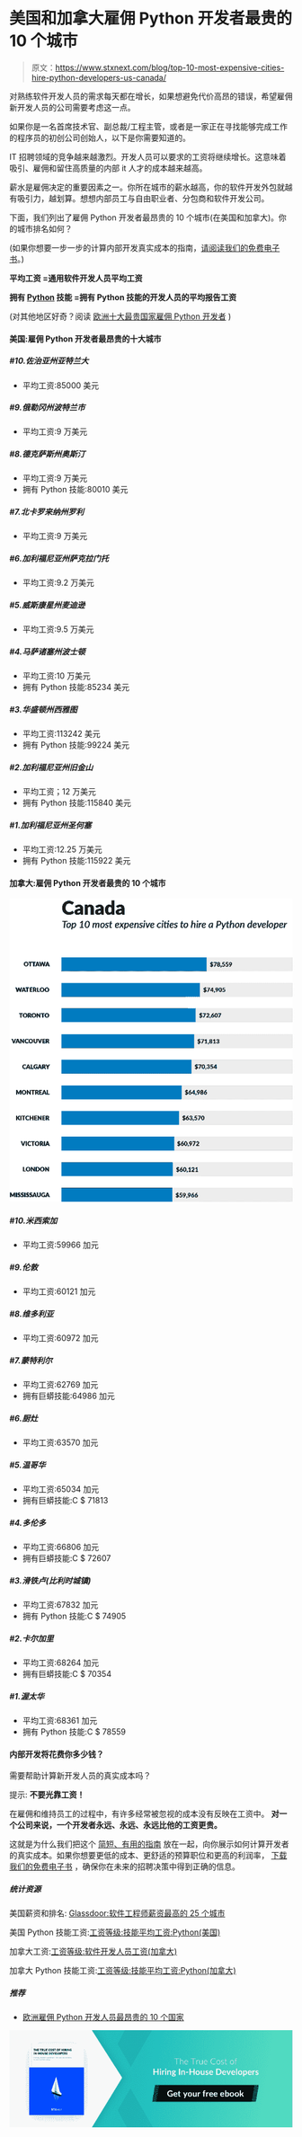 # 美国和加拿大雇佣 Python 开发者最贵的 10 个城市

> 原文：<https://www.stxnext.com/blog/top-10-most-expensive-cities-hire-python-developers-us-canada/>

 对熟练软件开发人员的需求每天都在增长，如果想避免代价高昂的错误，希望雇佣新开发人员的公司需要考虑这一点。

如果你是一名首席技术官、副总裁/工程主管，或者是一家正在寻找能够完成工作的程序员的初创公司创始人，以下是你需要知道的。

IT 招聘领域的竞争越来越激烈。开发人员可以要求的工资将继续增长。这意味着吸引、雇佣和留住高质量的内部 it 人才的成本越来越高。

薪水是雇佣决定的重要因素之一。你所在城市的薪水越高，你的软件开发外包就越有吸引力，越划算。想想内部员工与自由职业者、分包商和软件开发公司。

下面，我们列出了雇佣 Python 开发者最昂贵的 10 个城市(在美国和加拿大)。你的城市排名如何？

(如果你想要一步一步的计算内部开发真实成本的指南，[请阅读我们的免费电子书](https://stxnext.com/ebooks/true-cost-hiring-inhouse-developer/)。)

**平均工资 =通用软件开发人员平均工资**

**拥有 [Python](https://stxnext.com/ebooks/what-is-python-used-for/) 技能 =拥有 Python 技能的开发人员的平均报告工资**

(对其他地区好奇？阅读 [欧洲十大最贵国家雇佣 Python 开发者](/stx-new-blog/top-10-most-expensive-countries-europe-hire-python-developer/) ) 

#### 美国:雇佣 Python 开发者最昂贵的十大城市

##### #10.佐治亚州亚特兰大

*   平均工资:85000 美元

##### #9.俄勒冈州波特兰市

*   平均工资:9 万美元

##### #8.德克萨斯州奥斯汀

*   平均工资:9 万美元
*   拥有 Python 技能:80010 美元

##### #7.北卡罗来纳州罗利

*   平均工资:9 万美元

##### #6.加利福尼亚州萨克拉门托

*   平均工资:9.2 万美元

##### #5.威斯康星州麦迪逊

*   平均工资:9.5 万美元

##### #4.马萨诸塞州波士顿

*   平均工资:10 万美元
*   拥有 Python 技能:85234 美元

##### #3.华盛顿州西雅图

*   平均工资:113242 美元
*   拥有 Python 技能:99224 美元

##### #2.加利福尼亚州旧金山

*   平均工资；12 万美元
*   拥有 Python 技能:115840 美元

##### #1.加利福尼亚州圣何塞

*   平均工资:12.25 万美元
*   拥有 Python 技能:115922 美元

#### 加拿大:雇佣 Python 开发者最贵的 10 个城市

![Canada](img/8562c1b8262d01cde47a6e485edf77c6.png)

##### #10.米西索加

*   平均工资:59966 加元

##### #9.伦敦

*   平均工资:60121 加元

##### #8.维多利亚

*   平均工资:60972 加元

##### #7.蒙特利尔

*   平均工资:62769 加元
*   拥有巨蟒技能:64986 加元

##### #6.厨灶

*   平均工资:63570 加元

##### #5.温哥华

*   平均工资:65034 加元
*   拥有巨蟒技能:C $ 71813

##### #4.多伦多

*   平均工资:66806 加元
*   拥有巨蟒技能:C $ 72607

##### #3.滑铁卢(比利时城镇)

*   平均工资:67832 加元
*   拥有 Python 技能:C $ 74905

##### #2.卡尔加里

*   平均工资:68264 加元
*   拥有巨蟒技能:C $ 70354

##### #1.渥太华

*   平均工资:68361 加元
*   拥有 Python 技能:C $ 78559

#### 内部开发将花费你多少钱？

需要帮助计算新开发人员的真实成本吗？

提示:  **不要光靠工资！**

在雇佣和维持员工的过程中，有许多经常被忽视的成本没有反映在工资中。  **对一个公司来说，一个开发者永远、永远、永远比他的工资更贵。**

这就是为什么我们把这个 [简短、有用的指南](https://stxnext.com/ebooks/true-cost-hiring-inhouse-developer/) 放在一起，向你展示如何计算开发者的真实成本。如果你想要更低的成本、更舒适的预算职位和更高的利润率， [下载我们的免费电子书](https://stxnext.com/ebooks/true-cost-hiring-inhouse-developer/) ，确保你在未来的招聘决策中得到正确的信息。

##### **统计资源**

美国薪资和排名: [Glassdoor:软件工程师薪资最高的 25 个城市](https://www.glassdoor.com/blog/25-best-paying-cities-software-engineers/)

美国 Python 技能工资:[工资等级:技能平均工资:Python(美国)](http://www.payscale.com/research/US/Skill=Python/Salary#by_City)

加拿大工资:[工资等级:软件开发人员工资(加拿大)](http://www.payscale.com/research/CA/Job=Software_Developer/Salary)

加拿大 Python 技能工资:[工资等级:技能平均工资:Python(加拿大)](http://www.payscale.com/research/CA/Skill=Python/Salary#by_City)

##### **推荐**

*   [欧洲雇佣 Python 开发人员最昂贵的 10 个国家](/blog//top-10-most-expensive-countries-europe-hire-python-developer/)

[![Get you free ebook](img/3ac2a2228795f422f39888a5969d4f6b.png)](https://cta-redirect.hubspot.com/cta/redirect/4542168/55ae6d85-7daf-4da0-bec1-a9bbedc3638b)